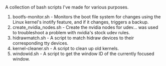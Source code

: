 A collection of bash scripts I've made for various purposes.

1. bootfs-monitor.sh - Monitors the boot file system for changes using the Linux kernel's inotify feature, and if it changes, triggers a backup.
2. create_nvidia_nodes.sh - Create the nvidia nodes for udev... was used to troubleshoot a problem with nvidia's stock udev rules.
3. hidrawmatch.sh - A script to match hidraw devices to their corresponding tty devices.
4. kernel-cleaner.sh - A script to clean up old kernels.
5. windowid.sh - A script to get the window ID of the currently focused window.
